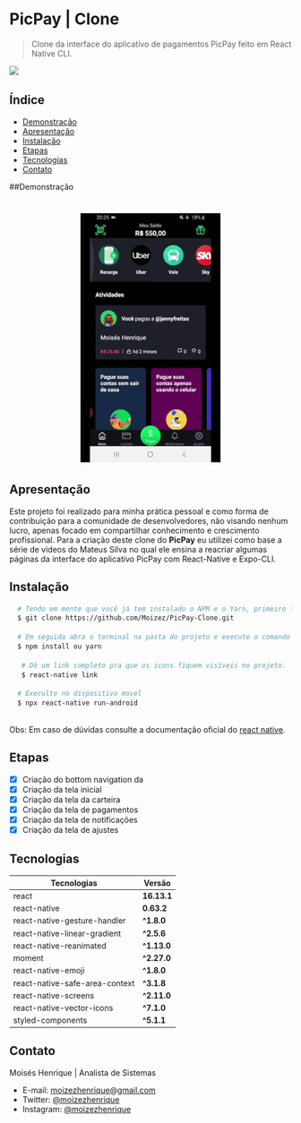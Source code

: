 # PicPay | Clone
> Clone da interface do aplicativo de pagamentos PicPay feito em React Native CLI.
<img src="https://img.shields.io/static/v1?label=react&message=framework&color=blue&style=for-the-badge&logo=REACT"/>

## Índice
- [Demonstração](#Demonstração)
- [Apresentação](#Apresentação)
- [Instalação](#Instalação)
- [Etapas](#Etapas)
- [Tecnologias](#Tecnologias)
- [Contato](#Contato)

##Demonstração
<h1 align="center">
 
 ![PicPay-Clone](/picpay.gif)
 
</h1>

## Apresentação
Este projeto foi realizado para minha prática pessoal e como forma de contribuição para a comunidade de desenvolvedores, não visando nenhum lucro, apenas focado em compartilhar conhecimento e crescimento profissional. Para a criação deste clone do **PicPay** eu utilizei como base a série de videos do Mateus Silva no qual ele ensina a reacriar algumas páginas da interface do aplicativo PicPay com React-Native e Expo-CLI.

## Instalação
```bash
  # Tendo em mente que você já tem instalado o NPM e o Yarn, primeiro faça o clone ou faça o download deste repositório:
  $ git clone https://github.com/Moizez/PicPay-Clone.git

  # Em seguida abra o terminal na pasta do projeto e execute o comando abaixo para instalar as dependências.
  $ npm install ou yarn

   # Dê um link completo pra que os icons fiquem visíveis no projeto.
   $ react-native link

  # Execulte no dispositivo movel
  $ npx react-native run-android
  
```
Obs: Em caso de dúvidas consulte a documentação oficial do [react native](https://reactnative.dev/docs/0.60/getting-started).

## Etapas
- [x] Criação do bottom navigation da
- [x] Criação da tela inicial
- [x] Criação da tela da carteira
- [x] Criação da tela de pagamentos
- [x] Criação da tela de notificações
- [x] Criação da tela de ajustes

## Tecnologias
|Tecnologias | Versão |
|------------|--------|
|react        |**16.13.1** |
|react-native |**0.63.2** |
|react-native-gesture-handler |**^1.8.0** |
|react-native-linear-gradient     |**^2.5.6** |
|react-native-reanimated     |**^1.13.0** |
|moment     |**^2.27.0** |
|react-native-emoji     |**^1.8.0** |
|react-native-safe-area-context     |**^3.1.8** |
|react-native-screens     |**^2.11.0** |
|react-native-vector-icons     |**^7.1.0** |
|styled-components     |**^5.1.1** |

## Contato
Moisés Henrique | Analista de Sistemas
- E-mail: moizezhenrique@gmail.com
- Twitter: [@moizezhenrique](https://twitter.com/moizezhenrique)
- Instagram: [@moizezhenrique](https://www.instagram.com/moizezhenrique)

